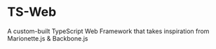 # TS-Web

A custom-built TypeScript Web Framework that takes inspiration from Marionette.js & Backbone.js
